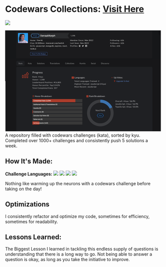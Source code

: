# Codewars Collections: <a target="_blank" href="https://www.codewars.com/users/XenaaMorph%20/completed_solutions" >Visit Here</a>

<img src="https://www.codewars.com/users/XenaaMorph%20/badges/large"/>

![alt tag](https://github.com/yiremorlans/codewars/blob/main/codewars_screensho.png)
A repository filled with codewars challenges (kata), sorted by kyu. Completed over 1000+ challenges and consistently push 5 solutions a week.

## How It's Made:

**Challenge Languages:** <img src="https://img.shields.io/static/v1?label=|&message=JAVASCRIPT&color=3c7f5d&style=flat&logo=javascript"/>
<img src="https://img.shields.io/static/v1?label=|&message=TYPESCRIPT&color=3178C6&style=flat&logo=typescript"/>
<img src="https://img.shields.io/static/v1?label=|&message=JAVA&color=red&style=flat&logo=java"/>
<img src="https://img.shields.io/static/v1?label=|&message=SQL&color=4169E1&style=flat&logo=microsoftsqlserver"/>

Nothing like warming up the neurons with a codewars challenge before taking on the day!

## Optimizations

I consistently refactor and optimize my code, sometimes for efficiency, sometimes for readability.

## Lessons Learned:

The Biggest Lesson I learned in tackling this endless supply of questions is understanding that there is a long way to go. Not being able to answer a question is okay, as long as you take the initiative to improve.
